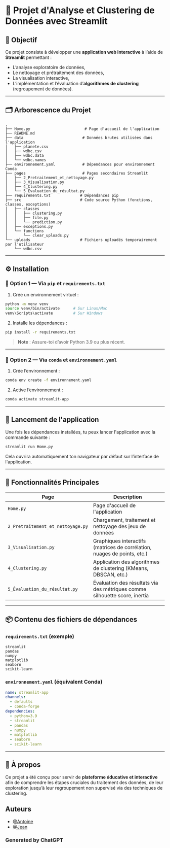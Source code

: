 
# 🧠 Projet d'Analyse et Clustering de Données avec Streamlit

## 🎯 Objectif

Ce projet consiste à développer une **application web interactive** à l’aide de **Streamlit** permettant :

- L’analyse exploratoire de données,
- Le nettoyage et prétraitement des données,
- La visualisation interactive,
- L’implémentation et l’évaluation d’**algorithmes de clustering** (regroupement de données).

---

## 🗂️ Arborescence du Projet

```
.
├── Home.py                        # Page d'accueil de l'application
├── README.md
├── data                          # Données brutes utilisées dans l'application
│   ├── planete.csv
│   ├── wdbc.csv
│   ├── wdbc.data
│   └── wdbc.names
├── environnement.yaml            # Dépendances pour environnement Conda
├── pages                         # Pages secondaires Streamlit
│   ├── 2_Pretraitement_et_nettoyage.py
│   ├── 3_Visualisation.py
│   ├── 4_Clustering.py
│   └── 5_Évaluation_du_résultat.py
├── requirements.txt             # Dépendances pip
├── src                          # Code source Python (fonctions, classes, exceptions)
│   ├── classes
│   │   ├── clustering.py
│   │   ├── file.py
│   │   └── prediction.py
│   ├── exceptions.py
│   └── functions
│       └── clear_uploads.py
└── uploads                      # Fichiers uploadés temporairement par l'utilisateur
    └── wdbc.csv
```

---

## ⚙️ Installation

### 🔹 Option 1 — Via `pip` et `requirements.txt`

1. Crée un environnement virtuel :

```bash
python -m venv venv
source venv/bin/activate      # Sur Linux/Mac
venv\Scripts\activate         # Sur Windows
```

2. Installe les dépendances :

```bash
pip install -r requirements.txt
```

> **Note** : Assure-toi d’avoir Python 3.9 ou plus récent.

---

### 🔹 Option 2 — Via `conda` et `environnement.yaml`

1. Crée l’environnement :

```bash
conda env create -f environnement.yaml
```

2. Active l’environnement :

```bash
conda activate streamlit-app
```

---

## 🚀 Lancement de l'application

Une fois les dépendances installées, tu peux lancer l'application avec la commande suivante :

```bash
streamlit run Home.py
```

Cela ouvrira automatiquement ton navigateur par défaut sur l’interface de l'application.

---

## 🧩 Fonctionnalités Principales

| Page                                | Description |
|-------------------------------------|-------------|
| `Home.py`                           | Page d'accueil de l'application |
| `2_Pretraitement_et_nettoyage.py`  | Chargement, traitement et nettoyage des jeux de données |
| `3_Visualisation.py`               | Graphiques interactifs (matrices de corrélation, nuages de points, etc.) |
| `4_Clustering.py`                  | Application des algorithmes de clustering (KMeans, DBSCAN, etc.) |
| `5_Évaluation_du_résultat.py`      | Évaluation des résultats via des métriques comme silhouette score, inertia |

---

## 📦 Contenu des fichiers de dépendances

### `requirements.txt` (exemple)

```
streamlit
pandas
numpy
matplotlib
seaborn
scikit-learn
```

### `environnement.yaml` (équivalent Conda)

```yaml
name: streamlit-app
channels:
  - defaults
  - conda-forge
dependencies:
  - python=3.9
  - streamlit
  - pandas
  - numpy
  - matplotlib
  - seaborn
  - scikit-learn
```

---

## 📌 À propos

Ce projet a été conçu pour servir de **plateforme éducative et interactive** afin de comprendre les étapes cruciales du traitement des données, de leur exploration jusqu’à leur regroupement non supervisé via des techniques de clustering.

##  Auteurs

- [@Antoine](https://github.com/YalIhow)
- [@Jean](https://github.com/Siwa12100)

### Generated by ChatGPT

